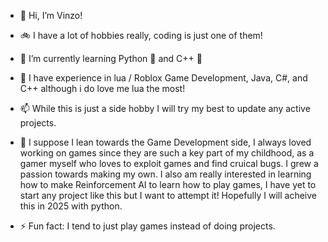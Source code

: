 - 👋 Hi, I’m Vinzo!
- 🚲 I have a lot of hobbies really, coding is just one of them!
- 🌱 I’m currently learning Python 🐍 and C++ 🧠
- 📖 I have experience in lua / Roblox Game Development, Java, C#, and C++ although i do love me lua the most!
- 📫 While this is just a side hobby I will try my best to update any active projects.
- 📘 I suppose I lean towards the Game Development side, I always loved working on games since they are such a key part of my childhood, as a gamer myself who loves to exploit games and find cruical bugs. I grew a passion towards making my own.
  I also am really interested in learning how to make Reinforcement AI to learn how to play games, I have yet to start any project like this but I want to attempt it! Hopefully I will acheive this in 2025 with python.

- ⚡ Fun fact: I tend to just play games instead of doing projects.
